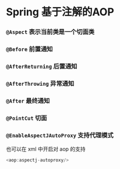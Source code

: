 # Spring 基于注解的AOP

### `@Aspect` 表示当前类是一个切面类

### `@Before` 前置通知

### `@AfterReturning`  后置通知

### `@AfterThrowing` 异常通知

### `@After` 最终通知

### `@PointCut` 切面

### `@EnableAspectJAutoProxy` 支持代理模式

也可以在 xml 中开启对 aop 的支持

```java
<aop:aspectj-autoproxy/>
```

